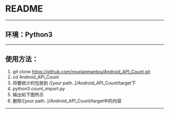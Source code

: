 # README
___
## 环境：Python3
___
## 使用方法：
1. git clone https://github.com/rouxianmantou/Android_API_Count.git
2. cd Android_API_Count
3. 将要统计的包放到 /[your path..]/Android_API_Count/target下
4. python3 count_import.py
5. 输出如下图所示
6. 删除/[your path..]/Android_API_Count/target中的内容
___
